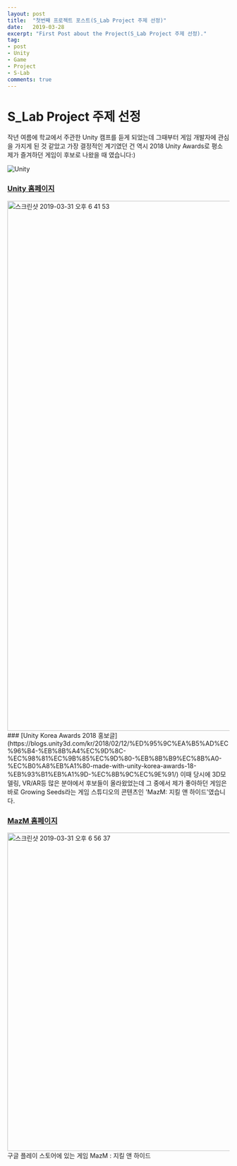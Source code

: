 ```yaml
---
layout: post
title:  "첫번째 프로젝트 포스트(S_Lab Project 주제 선정)"
date:   2019-03-28
excerpt: "First Post about the Project(S_Lab Project 주제 선정)."
tag: 
- post
- Unity
- Game
- Project
- S-Lab
comments: true
---
```


# S_Lab Project 주제 선정

작년 여름에 학교에서 주관한 Unity 캠프를 듣게 되었는데 그때부터 게임 개발자에 관심을 가지게 된 것 같았고 가장 결정적인 계기였던 건 역시 2018 Unity Awards로 평소 제가 즐겨하던 게임이 후보로 나왔을 때 였습니다:)

![Unity](https://user-images.githubusercontent.com/39361933/55274844-79db8800-5320-11e9-96cf-a425444bbeae.jpg)
### [Unity 홈페이지](https://unity.com/kr)

<img width="1202" alt="스크린샷 2019-03-31 오후 6 41 53" src="https://user-images.githubusercontent.com/39361933/55287510-be305c00-53e4-11e9-8123-607258641d8f.png">
### [Unity Korea Awards 2018 홍보글] (https://blogs.unity3d.com/kr/2018/02/12/%ED%95%9C%EA%B5%AD%EC%96%B4-%EB%8B%A4%EC%9D%8C-%EC%98%81%EC%9B%85%EC%9D%80-%EB%8B%B9%EC%8B%A0-%EC%B0%A8%EB%A1%80-made-with-unity-korea-awards-18-%EB%93%B1%EB%A1%9D-%EC%8B%9C%EC%9E%91/)
이때 당시에 3D모델링, VR/AR등 많은 분야에서 후보들이 올라왔었는데 그 중에서 제가 좋아하던 게임은 바로 Growing Seeds라는 게임 스튜디오의 콘텐츠인 'MazM: 지킬 앤 하이드'였습니다.

### [MazM 홈페이지](http://mazm.me/kor/home/)

<img width="722" alt="스크린샷 2019-03-31 오후 6 56 37" src="https://user-images.githubusercontent.com/39361933/55287662-d012fe80-53e6-11e9-8dc9-832d0b9151a1.png">
구글 플레이 스토어에 있는 게임 MazM : 지킬 앤 하이드



